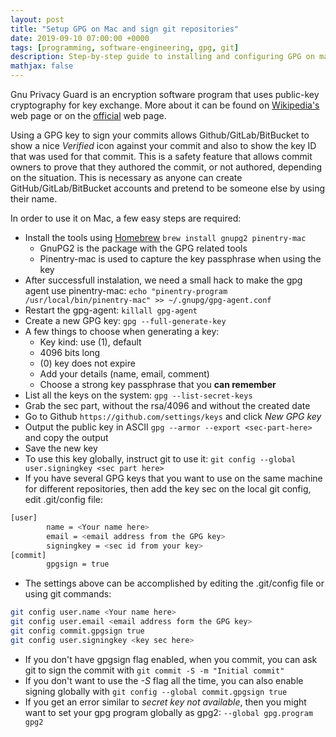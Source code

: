 ```yaml
---
layout: post
title: "Setup GPG on Mac and sign git repositories"
date: 2019-09-10 07:00:00 +0000
tags: [programming, software-engineering, gpg, git]
description: Step-by-step guide to installing and configuring GPG on macOS for signing Git commits, including Homebrew installation, key generation, GitHub integration, and repository-specific configuration.
mathjax: false
---
```


Gnu Privacy Guard is an encryption software program that uses public-key cryptography for key exchange. More about it can be found on [Wikipedia's](https://en.wikipedia.org/wiki/GNU_Privacy_Guard) web page or on the [official](https://www.gnupg.org/) web page.

Using a GPG key to sign your commits allows Github/GitLab/BitBucket to show a nice *Verified* icon against your commit and also to show the key ID that was used for that commit. This is a safety feature that allows commit owners to prove that they authored the commit, or not authored, depending on the situation. This is necessary as anyone can create GitHub/GitLab/BitBucket accounts and pretend to be someone else by using their name.

In order to use it on Mac, a few easy steps are required:

- Install the tools using [Homebrew](https://brew.sh/)
  `brew install gnupg2 pinentry-mac`
  - GnuPG2 is the package with the GPG related tools
  - Pinentry-mac is used to capture the key passphrase when using the key
- After successfull instalation, we need a small hack to make the gpg agent use pinentry-mac:
  `echo "pinentry-program /usr/local/bin/pinentry-mac" >> ~/.gnupg/gpg-agent.conf`
- Restart the gpg-agent:
  `killall gpg-agent`
- Create a new GPG key:
  `gpg --full-generate-key`
- A few things to choose when generating a key:
  - Key kind: use (1), default
  - 4096 bits long
  - (0) key does not expire
  - Add your details (name, email, comment)
  - Choose a strong key passphrase that you **can remember**
- List all the keys on the system:
  `gpg --list-secret-keys`
- Grab the sec part, without the rsa/4096 and without the created date
- Go to Github `https://github.com/settings/keys` and click _New GPG key_
- Output the public key in ASCII `gpg --armor --export <sec-part-here>` and copy the output
- Save the new key
- To use this key globally, instruct git to use it:
  `git config --global user.signingkey <sec part here>`
- If you have several GPG keys that you want to use on the same machine for different repositories, then add the key sec on the local git config, edit .git/config file:

```bash
[user]
        name = <Your name here>
        email = <email address from the GPG key>
        signingkey = <sec id from your key>
[commit]
        gpgsign = true
```

- The settings above can be accomplished by editing the .git/config file or using git commands:

```bash
git config user.name <Your name here>
git config user.email <email address form the GPG key>
git config commit.gpgsign true
git config user.signingkey <key sec here>
```

- If you don't have gpgsign flag enabled, when you commit, you can ask git to sign the commit with `git commit -S -m "Initial commit"`
- If you don't want to use the _-S_ flag all the time, you can also enable signing globally with `git config --global commit.gpgsign true`
- If you get an error similar to _secret key not available_, then you might want to set your gpg program globally as gpg2:
  `--global gpg.program gpg2`
